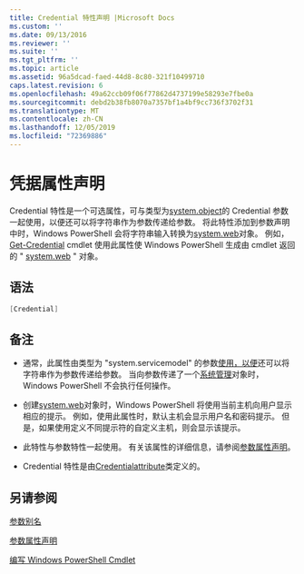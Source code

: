 ```yaml
---
title: Credential 特性声明 |Microsoft Docs
ms.custom: ''
ms.date: 09/13/2016
ms.reviewer: ''
ms.suite: ''
ms.tgt_pltfrm: ''
ms.topic: article
ms.assetid: 96a5dcad-faed-44d8-8c80-321f10499710
caps.latest.revision: 6
ms.openlocfilehash: 49a62ccb09f06f77862d4737199e58293e7fbe0a
ms.sourcegitcommit: debd2b38fb8070a7357bf1a4bf9cc736f3702f31
ms.translationtype: MT
ms.contentlocale: zh-CN
ms.lasthandoff: 12/05/2019
ms.locfileid: "72369886"
---
```

# <a name="credential-attribute-declaration"></a>凭据属性声明

Credential 特性是一个可选属性，可与类型为[system.object](/dotnet/api/System.Management.Automation.PSCredential)的 Credential 参数一起使用，以便还可以将字符串作为参数传递给参数。 将此特性添加到参数声明中时，Windows PowerShell 会将字符串输入转换为[system.web](/dotnet/api/System.Management.Automation.PSCredential)对象。 例如， [Get-Credential](/powershell/module/Microsoft.PowerShell.Security/Get-Credential) cmdlet 使用此属性使 Windows PowerShell 生成由 cmdlet 返回的 " [system.web](/dotnet/api/System.Management.Automation.PSCredential) " 对象。

## <a name="syntax"></a>语法

```csharp
[Credential]
```

## <a name="remarks"></a>备注

- 通常，此属性由类型为 "system.servicemodel" 的参数[使用，以便](/dotnet/api/System.Management.Automation.PSCredential)还可以将字符串作为参数传递给参数。 当向参数传递了一个[系统管理](/dotnet/api/System.Management.Automation.PSCredential)对象时，Windows PowerShell 不会执行任何操作。

- 创建[system.web](/dotnet/api/System.Management.Automation.PSCredential)对象时，Windows PowerShell 将使用当前主机向用户显示相应的提示。 例如，使用此属性时，默认主机会显示用户名和密码提示。 但是，如果使用定义不同提示符的自定义主机，则会显示该提示。

- 此特性与参数特性一起使用。 有关该属性的详细信息，请参阅[参数属性声明](./parameter-attribute-declaration.md)。

- Credential 特性是由[Credentialattribute](/dotnet/api/System.Management.Automation.CredentialAttribute)类定义的。

## <a name="see-also"></a>另请参阅

[参数别名](./parameter-aliases.md)

[参数属性声明](./parameter-attribute-declaration.md)

[编写 Windows PowerShell Cmdlet](./writing-a-windows-powershell-cmdlet.md)
